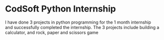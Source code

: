 # CodSoft Python Internship

I have done 3 projects in python programming for the 1 month internship and successfully completed the internship. The 3 projects include building a calculator,  and rock, paper and scissors game

